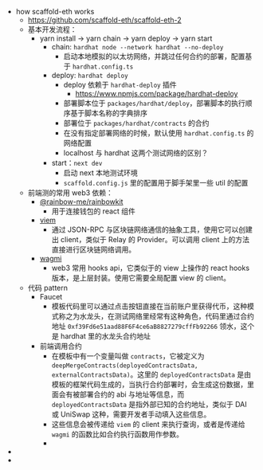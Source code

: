 - how scaffold-eth works
	- https://github.com/scaffold-eth/scaffold-eth-2
	- 基本开发流程：
		- yarn install -> yarn chain -> yarn deploy -> yarn start
			- chain: `hardhat node --network hardhat --no-deploy`
				- 启动本地模拟的以太坊网络，并跳过任何合约的部署，配置基于 `hardhat.config.ts`
			- deploy: `hardhat deploy`
				- deploy 依赖于 `hardhat-deploy` 插件
					- https://www.npmjs.com/package/hardhat-deploy
				- 部署脚本位于 `packages/hardhat/deploy`，部署脚本的执行顺序基于脚本名称的字典排序
				- 部署位于 `packages/hardhat/contracts` 的合约
				- 在没有指定部署网络的时候，默认使用 `hardhat.config.ts` 的网络配置
				- localhost 与 hardhat 这两个测试网络的区别？
			- start：`next dev`
				- 启动 next 本地测试环境
				- `scaffold.config.js` 里的配置用于脚手架里一些 util 的配置
	- 前端测的常用 web3 依赖：
		- [@rainbow-me/rainbowkit](https://github.com/rainbow-me/rainbowkit)
			- 用于连接钱包的 react 组件
		- [viem](https://github.com/wevm/viem)
			- 通过 JSON-RPC 与区块链网络通信的抽象工具，使用它可以创建出 client，类似于 Relay 的 Provider。可以调用 client 上的方法直接进行区块链网络调用。
		- [wagmi](https://github.com/wevm/wagmi)
			- web3 常用 hooks api，它类似于的 view 上操作的 react hooks 版本，是上层封装。使用它需要全局配置 view 的 client。
	- 代码 pattern
		- Faucet
			- 模板代码里可以通过点击按钮直接在当前账户里获得代币，这种模式称之为水龙头，在测试网络里经常有这种角色，代码里通过合约地址 `0xf39Fd6e51aad88F6F4ce6aB8827279cffFb92266` 领水，这个是 hardhat 里的水龙头合约地址
		- 前端调用合约
			- 在模板中有一个变量叫做 `contracts`，它被定义为 `deepMergeContracts(deployedContractsData, externalContractsData)`。这里的 `deployedContractsData` 是由模板的框架代码生成的，当执行合约部署时，会生成这份数据，里面会有被部署合约的 abi 与地址等信息，而 `deployedContractsData` 是指外部已知的合约地址，类似于 DAI 或 UniSwap 这种，需要开发者手动填入这些信息。
			- 这些信息会被传递给 `viem` 的 client 来执行查询，或者是传递给 `wagmi` 的函数比如合约执行函数用作参数。
			-
-
-